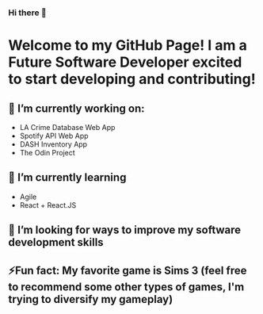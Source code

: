### Hi there 👋

# Welcome to my GitHub Page! I am a Future Software Developer excited to start developing and contributing!

## 🔭 I’m currently working on:
- LA Crime Database Web App
- Spotify API Web App
- DASH Inventory App
- The Odin Project

## 🌱 I’m currently learning
- Agile
- React + React.JS

## 🤔 I’m looking for ways to improve my software development skills

## ⚡Fun fact: My favorite game is Sims 3 (feel free to recommend some other types of games, I'm trying to diversify my gameplay)


<!--
**chewitt1/chewitt1** is a ✨ _special_ ✨ repository because its `README.md` (this file) appears on your GitHub profile.

Here are some ideas to get you started:

- 🔭 I’m currently working on ...
- 🌱 I’m currently learning ...
- 👯 I’m looking to collaborate on ...
- 🤔 I’m looking for help with ...
- 💬 Ask me about ...
- 📫 How to reach me: ...
- 😄 Pronouns: ...
- ⚡ Fun fact: ...
-->

